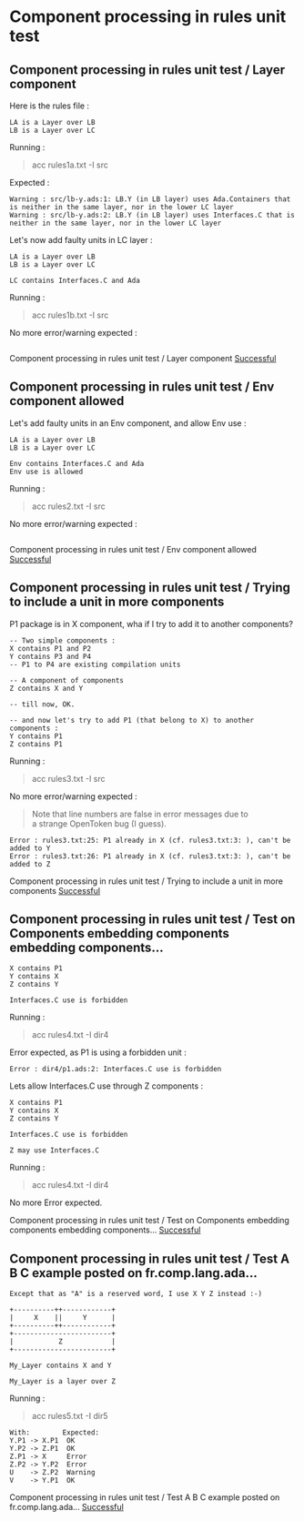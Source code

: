 
# Component processing in rules unit test



##  Component processing in rules unit test / Layer component

  Here is the rules file :  

```  
LA is a Layer over LB
LB is a Layer over LC
```  

  Running :    
  > acc rules1a.txt -I src  

  Expected :  
```  
Warning : src/lb-y.ads:1: LB.Y (in LB layer) uses Ada.Containers that is neither in the same layer, nor in the lower LC layer
Warning : src/lb-y.ads:2: LB.Y (in LB layer) uses Interfaces.C that is neither in the same layer, nor in the lower LC layer
```  
  Let's now add faulty units in LC layer :  

```  
LA is a Layer over LB
LB is a Layer over LC

LC contains Interfaces.C and Ada

```  

  Running :    
  > acc rules1b.txt -I src  

  No more error/warning expected :  
```  
```  

Component processing in rules unit test / Layer component [Successful](tests_status.md#successful)

##  Component processing in rules unit test / Env component allowed

  Let's add faulty units in an Env component, and allow Env use :  

```  
LA is a Layer over LB
LB is a Layer over LC

Env contains Interfaces.C and Ada
Env use is allowed

```  

  Running :    
  > acc rules2.txt -I src  

  No more error/warning expected :  
```  
```  

Component processing in rules unit test / Env component allowed [Successful](tests_status.md#successful)

##  Component processing in rules unit test / Trying to include a unit in more components

  P1 package is in X component, wha if I try to add it to another components?  

```  
-- Two simple components :
X contains P1 and P2
Y contains P3 and P4
-- P1 to P4 are existing compilation units

-- A component of components
Z contains X and Y

-- till now, OK.

-- and now let's try to add P1 (that belong to X) to another components :
Y contains P1
Z contains P1
```  

  Running :    
  > acc rules3.txt -I src  

  No more error/warning expected :  

  > Note that line numbers are false in error messages due to  
  > a strange OpenToken bug (I guess).  

```  
Error : rules3.txt:25: P1 already in X (cf. rules3.txt:3: ), can't be added to Y
Error : rules3.txt:26: P1 already in X (cf. rules3.txt:3: ), can't be added to Z
```  

Component processing in rules unit test / Trying to include a unit in more components [Successful](tests_status.md#successful)

##  Component processing in rules unit test / Test on Components embedding components embedding components...


```  
X contains P1
Y contains X
Z contains Y

Interfaces.C use is forbidden
```  

  Running :    
  > acc rules4.txt -I dir4  

  Error expected, as P1 is using a forbidden unit :  
```  
Error : dir4/p1.ads:2: Interfaces.C use is forbidden
```  
  Lets allow Interfaces.C use through Z components :  

```  
X contains P1
Y contains X
Z contains Y

Interfaces.C use is forbidden

Z may use Interfaces.C
```  

  Running :    
  > acc rules4.txt -I dir4  

  No more Error expected.  

Component processing in rules unit test / Test on Components embedding components embedding components... [Successful](tests_status.md#successful)

##  Component processing in rules unit test / Test A B C example posted on fr.comp.lang.ada...

    Except that as "A" is a reserved word, I use X Y Z instead :-)  

    +----------++------------+   
    |     X    ||     Y      |   
    +----------++------------+   
    +------------------------+   
    |           Z            |   
    +------------------------+   

```  
My_Layer contains X and Y
    
My_Layer is a layer over Z
```  

  Running :    
  > acc rules5.txt -I dir5  

    With:        Expected:  
    Y.P1 -> X.P1  OK  
    Y.P2 -> Z.P1  OK  
    Z.P1 -> X     Error  
    Z.P2 -> Y.P2  Error  
    U    -> Z.P2  Warning  
    V    -> Y.P1  OK  


Component processing in rules unit test / Test A B C example posted on fr.comp.lang.ada... [Successful](tests_status.md#successful)
